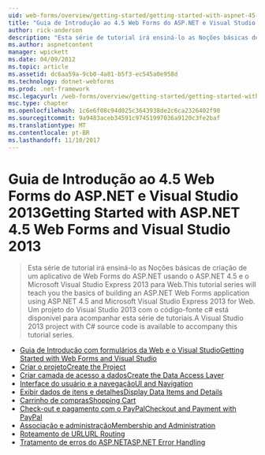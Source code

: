 ```yaml
---
uid: web-forms/overview/getting-started/getting-started-with-aspnet-45-web-forms/index
title: "Guia de Introdução ao 4.5 Web Forms do ASP.NET e Visual Studio 2013 | Microsoft Docs"
author: rick-anderson
description: "Esta série de tutorial irá ensiná-lo as Noções básicas de criação de um aplicativo de Web Forms do ASP.NET usando o ASP.NET 4.5 e no Visual Studio 2013 Express para Web. Um Visua..."
ms.author: aspnetcontent
manager: wpickett
ms.date: 04/09/2012
ms.topic: article
ms.assetid: dc6aa59a-9cb0-4a81-b5f3-ec545a0e958d
ms.technology: dotnet-webforms
ms.prod: .net-framework
msc.legacyurl: /web-forms/overview/getting-started/getting-started-with-aspnet-45-web-forms
msc.type: chapter
ms.openlocfilehash: 1c6e6f08c94d025c3643938de2c6ca2326402f90
ms.sourcegitcommit: 9a9483aceb34591c97451997036a9120c3fe2baf
ms.translationtype: MT
ms.contentlocale: pt-BR
ms.lasthandoff: 11/10/2017
---
```

<a name="getting-started-with-aspnet-45-web-forms-and-visual-studio-2013"></a><span data-ttu-id="4a819-104">Guia de Introdução ao 4.5 Web Forms do ASP.NET e Visual Studio 2013</span><span class="sxs-lookup"><span data-stu-id="4a819-104">Getting Started with ASP.NET 4.5 Web Forms and Visual Studio 2013</span></span>
====================
> <span data-ttu-id="4a819-105">Esta série de tutorial irá ensiná-lo as Noções básicas de criação de um aplicativo de Web Forms do ASP.NET usando o ASP.NET 4.5 e o Microsoft Visual Studio Express 2013 para Web.</span><span class="sxs-lookup"><span data-stu-id="4a819-105">This tutorial series will teach you the basics of building an ASP.NET Web Forms application using ASP.NET 4.5 and Microsoft Visual Studio Express 2013 for Web.</span></span> <span data-ttu-id="4a819-106">Um projeto do Visual Studio 2013 com o código-fonte c# está disponível para acompanhar esta série de tutoriais.</span><span class="sxs-lookup"><span data-stu-id="4a819-106">A Visual Studio 2013 project with C# source code is available to accompany this tutorial series.</span></span>


- [<span data-ttu-id="4a819-107">Guia de Introdução com formulários da Web e o Visual Studio</span><span class="sxs-lookup"><span data-stu-id="4a819-107">Getting Started with Web Forms and Visual Studio</span></span>](introduction-and-overview.md)
- [<span data-ttu-id="4a819-108">Criar o projeto</span><span class="sxs-lookup"><span data-stu-id="4a819-108">Create the Project</span></span>](create-the-project.md)
- [<span data-ttu-id="4a819-109">Criar camada de acesso a dados</span><span class="sxs-lookup"><span data-stu-id="4a819-109">Create the Data Access Layer</span></span>](create_the_data_access_layer.md)
- [<span data-ttu-id="4a819-110">Interface do usuário e a navegação</span><span class="sxs-lookup"><span data-stu-id="4a819-110">UI and Navigation</span></span>](ui_and_navigation.md)
- [<span data-ttu-id="4a819-111">Exibir dados de itens e detalhes</span><span class="sxs-lookup"><span data-stu-id="4a819-111">Display Data Items and Details</span></span>](display_data_items_and_details.md)
- [<span data-ttu-id="4a819-112">Carrinho de compras</span><span class="sxs-lookup"><span data-stu-id="4a819-112">Shopping Cart</span></span>](shopping-cart.md)
- [<span data-ttu-id="4a819-113">Check-out e pagamento com o PayPal</span><span class="sxs-lookup"><span data-stu-id="4a819-113">Checkout and Payment with PayPal</span></span>](checkout-and-payment-with-paypal.md)
- [<span data-ttu-id="4a819-114">Associação e administração</span><span class="sxs-lookup"><span data-stu-id="4a819-114">Membership and Administration</span></span>](membership-and-administration.md)
- [<span data-ttu-id="4a819-115">Roteamento de URL</span><span class="sxs-lookup"><span data-stu-id="4a819-115">URL Routing</span></span>](url-routing.md)
- [<span data-ttu-id="4a819-116">Tratamento de erros do ASP.NET</span><span class="sxs-lookup"><span data-stu-id="4a819-116">ASP.NET Error Handling</span></span>](aspnet-error-handling.md)
